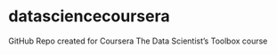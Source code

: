 datasciencecoursera
===================

GitHub Repo created for Coursera The Data Scientist’s Toolbox course
